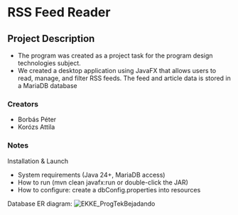 # RSS Feed Reader 


## Project Description

- The program was created as a project task for the program design technologies subject.
- We created a desktop application using JavaFX that allows users to read, manage, and filter RSS feeds. The feed and article data is stored in a MariaDB database


### Creators
- Borbás Péter
- Korózs Attila



### Notes
Installation & Launch

- System requirements (Java 24+, MariaDB access)
- How to run (mvn clean javafx:run or double-click the JAR)
- How to configure: create a dbConfig.properties into resources

Database ER diagram:
![EKKE_ProgTekBejadando](https://github.com/user-attachments/assets/5b65fa02-27b0-49a2-a7bd-2d1ef0d64ebe)
